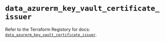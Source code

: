 # `data_azurerm_key_vault_certificate_issuer`

Refer to the Terraform Registory for docs: [`data_azurerm_key_vault_certificate_issuer`](https://www.terraform.io/docs/providers/azurerm/d/key_vault_certificate_issuer).
